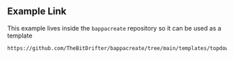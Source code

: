 ## Example Link

This example lives inside the `bappacreate` repository so it can be used as a template

```zsh
https://github.com/TheBitDrifter/bappacreate/tree/main/templates/topdown-split
```
